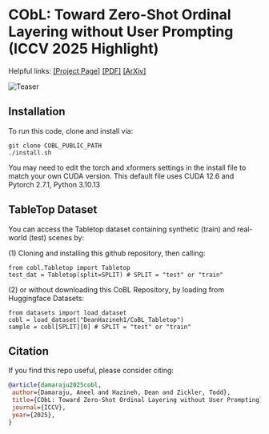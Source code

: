 # CObL: Toward Zero-Shot Ordinal Layering without User Prompting (ICCV 2025 Highlight)

Helpful links: [\[Project Page\]](https://vision.seas.harvard.edu/cobl/) [\[PDF\]](https://www.arxiv.org/pdf/2508.08498) [\[ArXiv\]](https://www.arxiv.org/abs/2508.08498)

![Teaser](media/cobl-applications.png)

## Installation
To run this code, clone and install via:
```
git clone COBL_PUBLIC_PATH
./install.sh
```
You may need to edit the torch and xformers settings in the install file to match your own CUDA version. This default file uses CUDA 12.6 and Pytorch 2.7.1, Python 3.10.13


## TableTop Dataset
You can access the Tabletop dataset containing synthetic (train) and real-world (test) scenes by:

(1) Cloning and installing this github repository, then calling:
```
from cobl.Tabletop import Tabletop
test_dat = Tabletop(split=SPLIT) # SPLIT = "test" or "train"
```
(2) or without downloading this CoBL Repository, by loading from Huggingface Datasets:
```
from datasets import load_dataset
cobl = load_dataset("DeanHazineh1/CoBL_Tabletop")
sample = cobl[SPLIT][0] # SPLIT = "test" or "train"
```

## Citation

If you find this repo useful, please consider citing:

```bibtex
@article{damaraju2025cobl,
 author={Damaraju, Aneel and Hazineh, Dean and Zickler, Todd},
 title={CObL: Toward Zero-Shot Ordinal Layering without User Prompting},
 journal={ICCV},
 year={2025},
}
```
